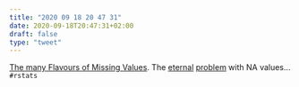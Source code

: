 ```yaml
---
title: "2020 09 18 20 47 31"
date: 2020-09-18T20:47:31+02:00
draft: false
type: "tweet"
---
```

[The many Flavours of Missing Values](https://www.njtierney.com/post/2020/09/17/missing-flavour/). The [eternal](https://groups.google.com/g/julia-dev/c/WD7-vQeweJE/discussion) [problem](https://wizardmac-blog.tumblr.com/post/104019606584/whats-wrong-with-statistics-in-julia-a-reply) with NA values... `#rstats`

